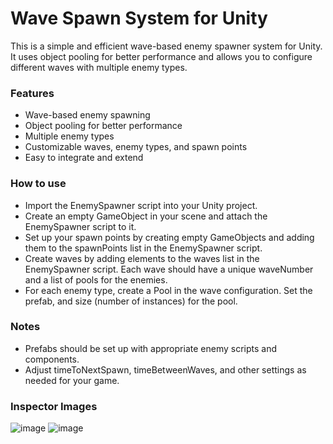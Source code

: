 # Wave Spawn System for Unity

This is a simple and efficient wave-based enemy spawner system for Unity. It uses object pooling for better performance and allows you to configure different waves with multiple enemy types.

### Features
- Wave-based enemy spawning
- Object pooling for better performance
- Multiple enemy types
- Customizable waves, enemy types, and spawn points
- Easy to integrate and extend
### How to use
- Import the EnemySpawner script into your Unity project.
- Create an empty GameObject in your scene and attach the EnemySpawner script to it.
- Set up your spawn points by creating empty GameObjects and adding them to the spawnPoints list in the EnemySpawner script.
- Create waves by adding elements to the waves list in the EnemySpawner script. Each wave should have a unique waveNumber and a list of pools for the enemies.
- For each enemy type, create a Pool in the wave configuration. Set the prefab, and size (number of instances) for the pool.

### Notes
- Prefabs should be set up with appropriate enemy scripts and components.
- Adjust timeToNextSpawn, timeBetweenWaves, and other settings as needed for your game.

### Inspector Images
 
![image](https://user-images.githubusercontent.com/30018589/229891518-2af0f9a7-2058-4376-b9b2-2963d39a7d4c.png)
![image](https://user-images.githubusercontent.com/30018589/229892179-e35332ae-3a93-4000-9b03-e8c93e998fdf.png)
